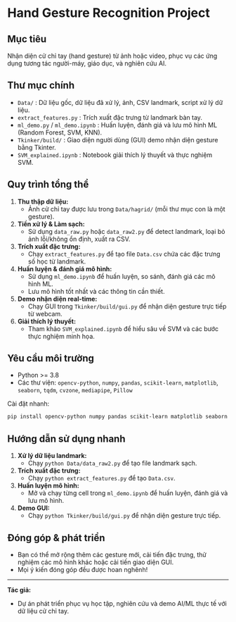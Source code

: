 # Hand Gesture Recognition Project

## Mục tiêu
Nhận diện cử chỉ tay (hand gesture) từ ảnh hoặc video, phục vụ các ứng dụng tương tác người-máy, giáo dục, và nghiên cứu AI.

## Thư mục chính
- `Data/` : Dữ liệu gốc, dữ liệu đã xử lý, ảnh, CSV landmark, script xử lý dữ liệu.
- `extract_features.py` : Trích xuất đặc trưng từ landmark bàn tay.
- `ml_demo.py` / `ml_demo.ipynb` : Huấn luyện, đánh giá và lưu mô hình ML (Random Forest, SVM, KNN).
- `Tkinker/build/` : Giao diện người dùng (GUI) demo nhận diện gesture bằng Tkinter.
- `SVM_explained.ipynb` : Notebook giải thích lý thuyết và thực nghiệm SVM.

## Quy trình tổng thể
1. **Thu thập dữ liệu:**
   - Ảnh cử chỉ tay được lưu trong `Data/hagrid/` (mỗi thư mục con là một gesture).
2. **Tiền xử lý & Làm sạch:**
   - Sử dụng `data_raw.py` hoặc `data_raw2.py` để detect landmark, loại bỏ ảnh lỗi/không ổn định, xuất ra CSV.
3. **Trích xuất đặc trưng:**
   - Chạy `extract_features.py` để tạo file `Data.csv` chứa các đặc trưng số học từ landmark.
4. **Huấn luyện & đánh giá mô hình:**
   - Sử dụng `ml_demo.ipynb` để huấn luyện, so sánh, đánh giá các mô hình ML.
   - Lưu mô hình tốt nhất và các thông tin cần thiết.
5. **Demo nhận diện real-time:**
   - Chạy GUI trong `Tkinker/build/gui.py` để nhận diện gesture trực tiếp từ webcam.
6. **Giải thích lý thuyết:**
   - Tham khảo `SVM_explained.ipynb` để hiểu sâu về SVM và các bước thực nghiệm minh họa.

## Yêu cầu môi trường
- Python >= 3.8
- Các thư viện: `opencv-python`, `numpy`, `pandas`, `scikit-learn`, `matplotlib`, `seaborn`, `tqdm`, `cvzone`, `mediapipe`, `Pillow`

Cài đặt nhanh:
```bash
pip install opencv-python numpy pandas scikit-learn matplotlib seaborn tqdm cvzone mediapipe Pillow
```

## Hướng dẫn sử dụng nhanh
1. **Xử lý dữ liệu landmark:**
   - Chạy `python Data/data_raw2.py` để tạo file landmark sạch.
2. **Trích xuất đặc trưng:**
   - Chạy `python extract_features.py` để tạo `Data.csv`.
3. **Huấn luyện mô hình:**
   - Mở và chạy từng cell trong `ml_demo.ipynb` để huấn luyện, đánh giá và lưu mô hình.
4. **Demo GUI:**
   - Chạy `python Tkinker/build/gui.py` để nhận diện gesture trực tiếp.

## Đóng góp & phát triển
- Bạn có thể mở rộng thêm các gesture mới, cải tiến đặc trưng, thử nghiệm các mô hình khác hoặc cải tiến giao diện GUI.
- Mọi ý kiến đóng góp đều được hoan nghênh!

---
**Tác giả:**
- Dự án phát triển phục vụ học tập, nghiên cứu và demo AI/ML thực tế với dữ liệu cử chỉ tay.
